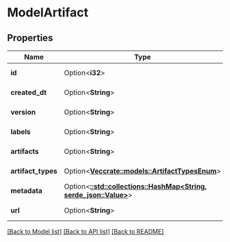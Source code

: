 # ModelArtifact

## Properties

Name | Type | Description | Notes
------------ | ------------- | ------------- | -------------
**id** | Option<**i32**> |  | [optional][readonly]
**created_dt** | Option<**String**> |  | [optional][readonly]
**version** | Option<**String**> |  | [optional][readonly]
**labels** | Option<**String**> |  | [optional][readonly]
**artifacts** | Option<**String**> |  | [optional][readonly]
**artifact_types** | Option<[**Vec<crate::models::ArtifactTypesEnum>**](ArtifactTypesEnum.md)> |  | [optional][readonly]
**metadata** | Option<[**::std::collections::HashMap<String, serde_json::Value>**](serde_json::Value.md)> |  | [optional][readonly]
**url** | Option<**String**> |  | [optional][readonly]

[[Back to Model list]](../README.md#documentation-for-models) [[Back to API list]](../README.md#documentation-for-api-endpoints) [[Back to README]](../README.md)


